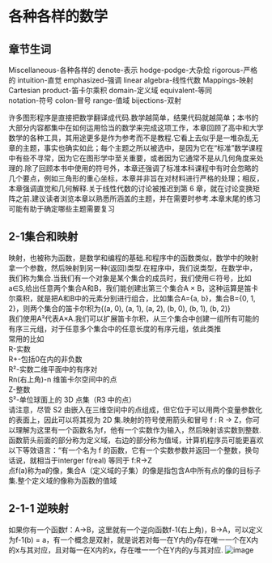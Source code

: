 # 各种各样的数学    

## **章节生词**  
Miscellaneous-各种各样的  denote-表示 hodge-podge-大杂烩   rigorous-严格的  intuition-直觉  emphasized-强调  linear algebra-线性代数  Mappings-映射  Cartesian product-笛卡尔乘积  domain-定义域  equivalent-等同  
notation-符号   colon-冒号  range-值域  bijections-双射


许多图形程序是直接把数学翻译成代码.数学越简单，结果代码就越简单；本书的大部分内容都集中在如何运用恰当的数学来完成这项工作，本章回顾了高中和大学数学的各种工具，其用途更多是作为参考而不是教程.它看上去似乎是一堆杂乱无章的主题，事实也确实如此；每个主题之所以被选中，是因为它在“标准”数学课程中有些不寻常，因为它在图形学中至关重要，或者因为它通常不是从几何角度来处理的.除了回顾本书中使用的符号外，本章还强调了标准本科课程中有时会忽略的几个要点，例如三角形的重心坐标，本章并非旨在对材料进行严格的处理；相反，本章强调直觉和几何解释.关于线性代数的讨论被推迟到第 6 章，就在讨论变换矩阵之前.建议读者浏览本章以熟悉所涵盖的主题，并在需要时参考.本章末尾的练习可能有助于确定哪些主题需要复习  



## 2-1集合和映射  
  映射，也被称为函数，是数学和编程的基础.和程序中的函数类似，数学中的映射拿一个参数，然后映射到另一种(返回)类型.在程序中，我们说类型，在数学中，我们称为集合.当我们有一个对象是某个集合的成员时，我们使用∈符号，比如a∈S,给出任意两个集合A和B，我们能创建出第三个集合A × B，这种运算是笛卡尔乘积，就是把A和B中的元素分别进行组合，比如集合A={a, b}，集合B={0, 1, 2}，则两个集合的笛卡尔积为{(a, 0), (a, 1), (a, 2), (b, 0), (b, 1), (b, 2)}  
  我们使用A²代表A×A.我们可以扩展笛卡尔积，从三个集合中创建一组所有可能的有序三元组，对于任意多个集合中的任意长度的有序元组，依此类推  
  常用的比如    
  R-实数  
  R+-包括0在内的非负数  
  R²-实数二维平面中的有序对  
  Rn(右上角)-n 维笛卡尔空间中的点  
  Z-整数  
  S²-单位球面上的 3D 点集（R3 中的点）  
  请注意，尽管 S2 由嵌入在三维空间中的点组成，但它位于可以用两个变量参数化的表面上，因此可以将其视为 2D 集.映射的符号使用箭头和冒号  f : R → Z，你可以理解为这里有一个函数名为f，他有一个实数作为输入，然后映射该实数到整数.函数箭头前面的部分称为定义域，右边的部分称为值域，计算机程序员可能更喜欢以下等效语言：“有一个名为 f 的函数，它有一个实数参数并返回一个整数，换句话说，就相当于interger f(real) 等同于 f:R→Z  
  点f(a)称为a的像，集合A（定义域的子集）的像是指包含A中所有点的像的目标子集.整个定义域的像称为函数的值域  

## 2-1-1 逆映射
  如果你有一个函数f：A→B，这里就有一个逆向函数f-1(右上角)，B→A，可以定义为f-1(b) = a，有一个概念是双射，就是说若对每一在Y内的y存在唯一一个在X内的x与其对应，且对每一在X内的x，存在唯一一个在Y内的y与其对应.
  ![image](https://github.com/user-attachments/assets/f654c01c-3096-48fc-835f-7053c72f892a)
